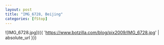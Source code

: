 ```yaml
---
layout: post
title: "IMG_6728, Beijing"
categories: [fStop]
---
```



![IMG_6728.jpg]({{ 'https://www.botzilla.com/blog/pix2009/IMG_6728.jpg' | absolute_url }})


